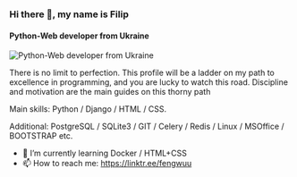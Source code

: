 ### Hi there 👋, my name is Filip
#### Python-Web developer from Ukraine
![Python-Web developer from Ukraine](https://images.wallpaperscraft.com/image/single/snake_python_predator_reptile_106830_1920x1080.jpg)

There is no limit to perfection. This profile will be a ladder on my path to excellence in programming, and you are lucky to watch this road. Discipline and motivation are the main guides on this thorny path

 Main skills: Python / Django / HTML / CSS. <br>
 
 Additional: PostgreSQL / SQLite3 /  GIT / Celery / Redis / Linux / MSOffice / BOOTSTRAP etc. 


- 🌱 I’m currently learning Docker / HTML+CSS
- 📫 How to reach me: https://linktr.ee/fengwuu 


